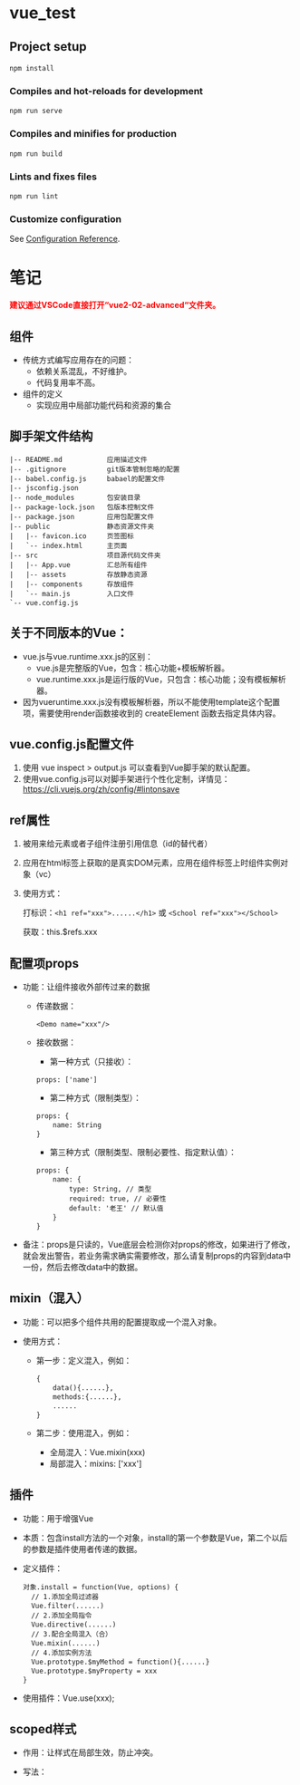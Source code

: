 # vue_test

## Project setup
```
npm install
```

### Compiles and hot-reloads for development
```
npm run serve
```

### Compiles and minifies for production
```
npm run build
```

### Lints and fixes files
```
npm run lint
```

### Customize configuration
See [Configuration Reference](https://cli.vuejs.org/config/).



# 笔记

<span style="color:red;font-weight:bold;">建议通过VSCode直接打开“vue2-02-advanced“文件夹。</span>

## 组件

- 传统方式编写应用存在的问题：
  - 依赖关系混乱，不好维护。
  - 代码复用率不高。
- 组件的定义
  - 实现应用中局部功能代码和资源的集合

## 脚手架文件结构

```shell
|-- README.md			应用描述文件
|-- .gitignore			git版本管制忽略的配置
|-- babel.config.js		babael的配置文件
|-- jsconfig.json		
|-- node_modules		包安装目录
|-- package-lock.json	包版本控制文件
|-- package.json		应用包配置文件
|-- public				静态资源文件夹
|   |-- favicon.ico		页签图标
|   `-- index.html		主页面
|-- src					项目源代码文件夹
|   |-- App.vue			汇总所有组件
|   |-- assets			存放静态资源
|   |-- components		存放组件
|   `-- main.js			入口文件
`-- vue.config.js
```



## 关于不同版本的Vue：

- vue.js与vue.runtime.xxx.js的区别：
  - vue.js是完整版的Vue，包含：核心功能+模板解析器。
  - vue.runtime.xxx.js是运行版的Vue，只包含：核心功能；没有模板解析器。
- 因为vueruntime.xxx.js没有模板解析器，所以不能使用template这个配置项，需要使用render函数接收到的 createElement 函数去指定具体内容。



## vue.config.js配置文件

1. 使用 vue inspect > output.js 可以查看到Vue脚手架的默认配置。
2. 使用vue.config.js可以对脚手架进行个性化定制，详情见：https://cli.vuejs.org/zh/config/#lintonsave

## ref属性

1. 被用来给元素或者子组件注册引用信息（id的替代者）

2. 应用在html标签上获取的是真实DOM元素，应用在组件标签上时组件实例对象（vc）

3. 使用方式：

   打标识：`<h1 ref="xxx">......</h1>` 或 `<School ref="xxx"></School>`

   获取：this.$refs.xxx

## 配置项props

- 功能：让组件接收外部传过来的数据

  - 传递数据：

    ```vue
    <Demo name="xxx"/>
    ```

  - 接收数据：

    - 第一种方式（只接收）：

    ```vue
    props: ['name']
    ```

    - 第二种方式（限制类型）：

    ```vue
    props: {
    	name: String
    }
    ```

    - 第三种方式（限制类型、限制必要性、指定默认值）：

    ```shell
    props: {
    	name: {
    		type: String, // 类型
    		required: true, // 必要性
    		default: '老王' // 默认值
    	}
    }
    ```

- 备注：props是只读的，Vue底层会检测你对props的修改，如果进行了修改，就会发出警告，若业务需求确实需要修改，那么请复制props的内容到data中一份，然后去修改data中的数据。

## mixin（混入）

- 功能：可以把多个组件共用的配置提取成一个混入对象。

- 使用方式：

  - 第一步：定义混入，例如：

    ```vue
    {
    	data(){......},
    	methods:{......},
    	......
    }
    ```

  - 第二步：使用混入，例如：

    - 全局混入：Vue.mixin(xxx)
    - 局部混入：mixins: ['xxx']



## 插件

- 功能：用于增强Vue

- 本质：包含install方法的一个对象，install的第一个参数是Vue，第二个以后的参数是插件使用者传递的数据。

- 定义插件：

  ```vue
  对象.install = function(Vue, options) {
  	// 1.添加全局过滤器
  	Vue.filter(......)
  	// 2.添加全局指令
  	Vue.directive(......)
  	// 3.配合全局混入（合）
  	Vue.mixin(......)
  	// 4.添加实例方法
  	Vue.prototype.$myMethod = function(){......}
  	Vue.prototype.$myProperty = xxx
  }
  ```

- 使用插件：Vue.use(xxx);



## scoped样式

- 作用：让样式在局部生效，防止冲突。

- 写法：

  <style scoped>

## 总结TodoList案例

- 组件化编码流程：
  - 拆分静态组件：组件要按照功能点拆分，命名不要与html元素冲突。
  - 实现动态组件：考虑好数据的存放位置，数据是一个组件在用，还是一些组件在用：
    - 一个组件在用：放在组件自身即可。
    - 一些组件在用：放在他们共同的父组件上（<span style="color:red">状态提升</span>）
  - 实现交互：从绑定事件开始。
- props适用于：
  - 父组件==>子组件通信。
  - 子组件==>父组件通信（要求父先给子一个函数）
- 使用v-model时要切记：v-model绑定的值不能是props传过来的值，因为props是不可以修改的！
- props穿过来的若是对象类型的值，修改对象中的属性时Vue不会报错，但不推荐这样做。



## webStorage

- 存储内容大小一般支持5MB左右（不同浏览器可能还不一样）
- 浏览器端通过window.sessionStorage和window.localStorage属性来实现本地存储机制。
- 相关API：
  - xxxStorage.setItem('key', 'value');
    - 该方法接受一个键和值作为参数，会把键值对添加到存储中，如果键名存在，则更新其对应的值。
  - xxxStorage.getItem('person');
    - 该方法接受一个键名作为参数，返回键名对应的值。
  - xxxStorage.removeItem('key')
    - 该方法接受一个键名作为参数，并把该键名从存储中删除。
  - xxxStorage.clear()
    - 该方法会清空存储中的所有数据。
- 备注：
  - sessionStorage存储的内容会随着浏览器窗口关闭而消失。
  - localStorage存储的内容，需要手动清除才会消失。
  - xxxStorage.getItem(xxx)，如果xxx对应的value获取不到，那么getItem的返回值是null。
  - JSON.parse(null)的结果依然是null.



## 组件的自定义事件

- 一种组件间通信的方式，适用于<span style="color:red;font-weight:bold;">子组件==>父组件</span>

- 使用场景：A是父组件，B是子组件，B想给A传数据，那么就要在A中给B绑定自定义事件（<span style="color:red;font-weight:bold;">事件的回调在A中</span>）。

- 绑定自定义事件：

  - 第一种方式，在父组件中：

    ```vue
    <Demo @atguigu="test"/> 
    // 或者
    <Demo v-on:atguigu="test"/>
    ```

  - 第二种方式，在父组件中：

    ```vue
    <Demo ref="demo"/>
    ......
    mounted() {
    	this.$refs.xxx.$on('atguigu', this.test);
    }
    ```

  - 若想让自定义事件只能触发一次，可以使用`once`修饰符，或`$once`方法。

- 触发自定义事件：`this.$emit('atguigu',数据)`。

- 解绑自定义事件：`this.$off('atguigu')`。

- 组件上也可以绑定原生DOM事件，需要使用`native`修饰符。

- 注意：通过`this.$refs.xxx.$on('atguigu',回调)`绑定自定义事件时，回调<span style="color:red;font-weight:bold;">要么配置在methods中，要么用箭头函数</span>，否则this指向会出问题！！！



## 全局事件总线（GlobalEventBus）

- 一种组件间通信的方式，适用于<span style="color:red;font-weight:bold;">任意组件间通信</span>。

- 安装全局事件总线：

  ```js
  new Vue({
  	......
      beforeCreate() {
  		Vue.prototype.$bus = this; // 安装全局事件总线，￥bus就是当前应用的vm
  	},
      ......
  })
  ```

- 使用全局事件总线：

  - 接收数据：A组件想接收数据，则在A组件中给$bus绑定自定义事件<span style="color:red;font-weight:bold;">回调留在A组件自身</span>。

    ```js
    methods(){
        demo(data){......}
    }
    ......
    mounted(){
        this.$bus.$on('xxx', this.dmeo);
    }
    ```

  - 提供数据：`this.$but.$emit('xxx', 数据)`

- 最好在beforeDestroy钩子中，用$off去解绑<span style="color:red;font-weight:bold;">当前组件所用到的</span>事件。



## 消息订阅与发布

- 一种组件间通信的方式，适用于<span style="color:red;font-weight:bold;">任意组件间通信</span>。

- 使用步骤：

  - 安装pubsub：`npm i pubsub-js`

  - 引入：`import pubsub from 'pubsub-js'`

  - 接收数据：A组件想接收数据，则在A组件中订阅消息，订阅的<span style="color:red;font-weight:bold;">回调留在A组件自身</span>。

    ```js
    methods(){
        demo(data){......}
    }
    ......
    mounted(){
        this.pid = pubsub.subscribe('xxx', this.demo); // 订阅消息
    }
    ```

  - 提供数据：`pubsub.subscribe('xxx', 数据);`

  - 最好在beforeDestroy钩子中，用`pubsub.unsubscribe(this.pid)`去<span style="color:red;font-weight:bold;">取消订阅</span>。

## nextTick

- 语法：`this.$nextTick(回调函数)`
- 作用：在下一次DOM更新结束后执行其指定的回调。
- 什么时候用：当改变数据后，要基于更新后的新DOM进行某些操作时，要在nextTick所指定的回调函数中执行。



## Vue封装的过度与动画

- 作用：在插入、更新或移除DOM元素时，在合适的时候给元素添加样式类名。
- 图示：

![image-20231022110154447](images/image-20231022110154447.png)

- 写法：

  - 准备好样式：

    - 元素进入的样式：
      1. v-enter：进入的起点
      2. v-enter-active：进入过程中
      3. v-enter-to：进入的终点
    - 元素离开的样式：
      1. v-leave：离开的起点
      2. v-leave-active：离开过程中
      3. v-leave-to：离开的重点

  - 使用`<transition>`包裹要过度的元素，并配置name属性：

    ```vue
    <transition name="hello">
    	<h1 v-show="isShow">
            你好啊！
        </h1>
    </transition>
    ```

  - 备注：若有多个元素需要过度，则需要使用：`<transition-group>`，且每个元素都要指定`key`值。

- 利用三方动画库

  - https://animate.style/

  - 安装

    ```shell
    npm i animate.css
    ```

  - 引入

    ```js
    import "animate.css";
    ```

  - 示例

    ```vue
    <transition-group
      name="animate__animated animate__bounce"
      appear
      enter-active-class="animate__swing"
      leave-active-class="animate__backOutUp"
    >
      <h1 v-show="isShow" key="1">你好啊！</h1>
      <h1 v-show="!isShow" key="2">尚硅谷！</h1>
    </transition-group>
    ```


## Vue脚手架配置代理

本示例用到的后端服务是`test_proxy_server`，执行`node server1`和`node server2`即可。

- 方法一

  - 在vue.config.js中添加如下配置：

  ```js
  // 开启代理服务器（方式一）
  devServer: {
      proxy: 'http://localhost:5000'
  },
  ```

  - 说明：
    - 优点：配置简单，请求资源时直接发给前端（8080）即可。
    - 缺点：不能配置多个代理，不能灵活的控制请求是否走代理。
    - 工作方式：若按照上述配置代理，当请求了前端不存在的资源时，那么该请求会转发给服务器（优先匹配前端资源）。

- 方法二

  - 编写vue.config.js配置具体代理规则

    ```js
    // 开启代理服务器（方式二）
    devServer: {
        proxy: {
          '/api': {
            target: 'http://localhost:5000', // 代理目标的基础路径
            pathRewrite: { '^/api': '' }
            // ws: true, // 用于支持websocket
            // changeOrigin: true // 用于控制请求头中的host值
          },
          '/demo': {
            target: 'http://localhost:5001', // 代理目标的基础路径
            pathRewrite: { '^/demo': '' }
            // ws: true, // 用于支持websocket
            // changeOrigin: true // 用于控制请求头中的host值
          },
        }
    }
    ```

  - 说明：

    - 优点：可以配置多个代理，且可以灵活的控制请求是否走代理。
    - 缺点：配置略微繁琐，请求资源时必须加前缀。

## 插槽

- 作用：让父组件可以向子组件指定位置插入html结构，也是一种组件间通信的方式，适用于<span style="color:red;font-weight:bold;">父组件==>子组件</span>

- 分类：默认插槽、具名插槽、作用域插

- 使用方式：

  1. 默认插槽：

     ```vue
     父组件中：
     <Category>
     	<div>
             html结构1
         </div>
     </Category>
     子组件中：
     <template>
     	<div>
             <!-- 定义插槽 -->
             <slot>插槽默认内容......</slot>
         </div>
     </template>
     ```

  2. 具名插槽

     ```vue
     父组件中：
     <Category>
     	<template slot="center">
         	<div>
                 html结构1
             </div>
         </template>
     	<template v-slot:footer>
         	<div>
                 html结构2
             </div>
         </template>
     </Category>
     子组件中：
     <template>
     	<div>
             <!-- 定义插槽 -->
             <slot name="center">插槽默认内容......</slot>
             <slot name="footer">插槽默认内容......</slot>
         </div>
     </template>
     ```

  3. 作用域插槽：

     1. 理解：<span style="color:red;font-weight:bold;">数据在组件的自身上，但根据数据生成的结构需要组件的使用者来决定。</span>（games数据在Category组件中，但使用数据所遍历出来的结构由App组件决定）

     2. 具体编码：

        ```vue
        父组件中：
        <Category>
            <template scope="scopeData">
            	<!-- 生成的是ul列表 -->
        		<ul>
        			<li v-for="(item, idx) in scopeData.games" :key="idx">
                    	{{ item }}
                	</li>
                </ul>
            </template>
            <template slot-scope="scopeData">
            	<!-- 生成的是h4标题 -->
                <h4 v-for="(item, idx) in scopeData.games" :key="idx">
                    {{ item }}
                </h4>
            </template>
        </Category>
        子组件中：
        <template>
        	<div>
                <slot :games="games"></slot>
            </div>
        </template>
        <script>
        	export default {
                name: 'Category',
                props: ['title'],
                // 数据在子组件自身
                data() {
                    return {
                        games: ["红色警戒", "穿越火线", "劲舞团", "超级玛丽"],
                    }
                }
            }
        </script>
        ```


## Vuex

### Vuex是什么？

1. 概念：专门在Vue中实现集中式状态（数据）管理的一个Vue插件，对Vue应用中多个组件的共享状态进行集中式的管理（读/写），也是一种组件间通信的方式，且适用于任意组件间通信。
2. Github地址： https://github.com/vuejs/vuex

- 安装

```shell
npm i vuex@3
```

### 什么时候使用Vuex

1. 多个组件依赖于同一状态
2. 来自不同组件的行为需要变更同一状态

### 搭建Vuex环境

1. 创建文件：`src/store/index.js`

```js
// 该文件用于创建Vuex中最为核心的store

// 引入Vue
import Vue from 'vue'
// 引入Vuex
import Vuex from 'vuex'
// 使用插件
Vue.use(Vuex)

// 准备actions——用于响应组件中的动作
const actions = {}
// 准备mutations——用于操作数据(state)
const mutations = {}
// 准备state——用于存储数据
const state = {}

// 创建并暴露store
export default new Vuex.Store({
  actions: actions,
  mutations,
  state,
});
```

2. 在`main.js`中创建vm时传入`store`配置项

````js
......
// 引入store
import store from './store'
......

// 创建vm
new Vue({
    el: '#app',
    render: h=> h(App),
    store
})
````

### 基本使用

1. 初始化数据`state`、配置`actions`、配置`mutations`、操作文件`store.js`

```js
// 该文件用于创建Vuex中最为核心的store

// 引入Vue
import Vue from 'vue'
// 引入Vuex
import Vuex from 'vuex'
// 使用插件
Vue.use(Vuex)

// 准备actions——用于响应组件中的动作
const actions = {
  jia: function (context, value) {
    console.log('actions->jia被调用了');
    context.commit('JIA', value);
  },
}
// 准备mutations——用于操作数据(state)
const mutations = {
  JIA: function (mutations, value) {
    console.log('actions->JIA被调用了');
    state.sum += value;
  }
}
// 准备state——用于存储数据
const state = {
  sum: 0, // 当前的和
}

// 创建并暴露store
export default new Vuex.Store({
  actions: actions,
  mutations,
  state,
});
```

2. 组件中读取Vuex中的数据：`$store.state.sum`
3. 组件中修改Vuex中的数据：`$store.dispatch('action中的方法名', 数据)`或者`$store.commit('mutations中的方法名','数据')`

> 备注：若没有网络请求或其他业务逻辑，组件中也可以越过actions，即不写`dispatch`，直接编写`commit`。

### getters的使用

1. 概念：当state中的数据需要经过加工后再使用时，可以使用getters加工。
2. 在`store.js`中追加`getters`配置

```js
......
const getters = {
    bigSum(state) {
        return state.sum * 10;
    }
}
// 创建并暴露store
export default new Vuex.Store({
    ......,
    getters
})
```

3. 组件中读取数据：`$store.getters.bigSum`

### 四个map方法的使用

1. mapState方法：用于帮助我们映射`state`中的数据为计算属性。

```js
computed: {
    // 借助mapState生成计算属性，从state中读取数据。（对象写法）
    ...mapState({ sum: "sum", school: "school", subject: "subject" }),
    // 借助mapState生成计算属性，从state中读取数据。（数组写法）
	...mapState(["sum", "school", "subject"]),
}
```

2. mapGetters方法：用于帮助我们映射`getters`中的数据为计算属性

```js
computed: {
    // 借助mapGetters生成计算属性，从getters中读取数据。（对象写法）
    ...mapGetters({ bigSum: "bigSum" }),
    // 借助mapGetters生成计算属性，从getters中读取数据。（数组写法）
    ...mapGetters(["bigSum"]),
}
```

3. mapActions方法：用于帮助我们生成与`actions`对话的方法，即：包含`$store.dispatch(xxx)`的函数

```js
methods: {
    // 借助mapActions生成对应的方法，方法中会调用dispatch方法去联系actions。（对象写法）
    ...mapActions({ incrementOdd: "jiaOdd", incrementWait: "jiaWait" }),
	// 借助mapActions生成对应的方法，方法中会调用dispatch方法去联系actions。（数组写法）
    ...mapActions(["jiaOdd", "jiaWait"]),
}
```

4. mapMutations方法：用于帮助我们生成与`mutatioins`对话的方法，即：包含`$store.commit(xxx)`的函数

```js
methods: {
    // 借助mapMutations生成对应的方法，方法中会调用commit方法去联系mutations。（对象写法）
    ...mapMutations({ increment: "JIA", decrement: "JIAN" }),
    // 借助mapMutations生成对应的方法，方法中会调用commit方法去联系mutations。（数组写法）
    ...mapMutations(["JIA", "JIAN"]),
}
```

> 备注：mapActions与mapMutations使用时，若需要传递参数需要：在模板中绑定事件时传递参数，否则参数是事件对象。

### 模块化+命名空间

1. 目的：让代码更好维护，让多种数据分类更加明确。
2. 修改`store.js`

```js
const countAbout = {
    namespaced: true, // 开启命名空间
    state: {},
    mutations: {},
    actions: {},
    getters: {}
}
              
const personAbout = {
    namespaced: true, // 开启命名空间
    state: {},
    mutations: {},
    actions: {},
    getters: {}              
}

const store = new Vuex.Store({
	modules: {
		countAbout: countAbout,
		personAbout
	}
})
```

3. 开启命名空间后，组件中读取state数据：

```javascript
// 方式一：自己直接读取
this.$store.state.personAbout.list
// 方式二：借助mapState读取
...mapState('countAbout', ['sum', 'school', 'subject'])
```

4. 开启命名空间后，组件中读取getters数据：

```js
// 方式一：自己直接读取
this.$store.getters['personAbout/firstPersonName']
// 方式二：借助mapGetters读取
...mapGetters('countAbout', ['bigSum'])
```

5. 开启命名空间后，组件中调用dispatch

```js
// 方式一：自己直接dispatch
this.$store.dispatch('personAbout/addPersonWang', person)
// 方式二：借助mapActions
...mapActions('countAbout', {incrementOdd:'jiaOdd', incrementWait:'jiaWait'})
```

6. 开启命名空间后，组件中调用commit

```js
// 方式一：自己直接commit
this.$store.commit('personAbout/ADD_PERSON', person)
// 方式二：
...mapMutations('countAbout', {increment:'JIA', decrement: 'JIAN'})
```



## VueRouter

### 相关理解

#### vue-router的理解

Vue的一个插件库，专门用来实现SPA应用。

![image-20231026124653084](images/image-20231026124653084.png)

#### 对SPA应用的理解

1. 单页Web应用（single page web application，SPA）。
2. 整个应用只有<span style="color:red;font-weight:bold;">一个完整的页面</span>。
3. 点击页面中的导航链接<span style="color:red;font-weight:bold;">不会刷新</span>页面，只会做页面的<span style="color:red;font-weight:bold;">局部更新</span>。
4. 数据需要通过ajax请求获取。

- 安装

```js
npm i vue-router@3
```

#### 路由的理解

- 什么是路由？
  - 一个路由就是一组映射关系（key-value）
  - key为路径，value可能是function或component
- 路由分类
  - 后端路由：
    - 理解：value是functioin，用于处理客户端提交的请求。
    - 工作过程：服务器接收到一个请求时，根据**请求路径**找到匹配的**函数**来处理请求，返回响应数据。
  - 前端路由：
    - 理解：value是component，用于展示页面内容。
    - 工作过程：当浏览器的路径改变时，对应的组件就会显示。

### 基本路由

#### 路由：

1. 理解：一个路由（route）就是一组映射关系（key-value），多个路由需要路由器（router）进行管理。
2. 前端路由：key是路径，value是组件。

#### 1.基本使用

1. 安装vue-router，命令：`npm i vue-router@3`

2. 应用插件：`Vue.use(VueRouter)`
3. 编写router配置项：

```js
// 该文件专门用于创建整个应用的路由器

// 引入Vue
import Vue from 'vue'
// 引入VueRouter
import VueRouter from "vue-router";
// 使用插件
Vue.use(VueRouter)

// 引入组件
import About from '../components/About.vue'
import Home from '../components/Home.vue'

// 创建一个路由器
export default new VueRouter({
  routes: [
    {
      path: '/about',
      component: About
    },
    {
      path: '/home',
      component: Home
    }
  ]
})
```

4. 实现切换(active-class可配置高亮样式）

```html
<router-link class="list-group-item" active-class="active" to="/about">About</router-link>
```

5. 指定展示位置

```html
<router-view></router-view>
```

#### 2.几个注意点

1. 路由组件通常存放在`pages`文件夹，一般组件通常存放在`components`文件夹。
2. 通过切换，“隐藏”了的路由组件，默认是被销毁的，需要的时候再去挂载。
3. 每个组件都有自己的`$route`属性，里面存储着自己的路由信息。
4. 整个应用只有一个router，可以通过组件的`$router`属性获取到。

#### 3.嵌套路由

1. 配置路由规则，使用children：

```js
export default new VueRouter({
  routes: [
    {
      path: '/about',
      component: About
    },
    {
      path: '/home',
      component: Home,
      children: [ // 通过children配置子级路由
        {
          path: 'news', // 此处一定不要写 /news
          component: News
        },
        {
          path: 'message', // 此处一定不要写 /message
          component: Message
        }
      ]
    }
  ]
})
```

#### 4.路由的query参数

1. 传递参数

```js
<!-- 跳转路由并携带query参数，to的字符串写法 -->
<!-- <router-link
  :to="`/home/message/detail?id=${item.id}&title=${item.title}`"
>
  {{ item.title }}
</router-link> -->

<!-- 跳转路由并携带query参数，to的对象写法【推荐】 -->
<router-link
  :to="{
    path: '/home/message/detail',
    query: {
      id: item.id,
      title: item.title,
    },
  }"
>
  {{ item.title }}
</router-link>
```

2. 接收参数

```js
$route.query.id
$route.query.title
```

#### 5.命名路由

1. 作用：可以简化路由的跳转。

2. 如何使用

   1. 给路由命名

   ```json
   {
       path: '/demo',
       component: Demo,
       children: [
           {
               path: 'test',
               component: Test,
               children: [
                   {
                       name: 'hello', // 给路由命名
                       path: 'welcome',
                       component: Hello,
                   }
               ]
           }
       ]
   }
   ```

   2. 简化跳转

   ```html
   <!-- 简化钱，需要写完整的路径 -->
   <router-link to="/demo/test/welcome">跳转</router-link>
   
   <!-- 简化后，直接通过名字调整 -->
   <router-link :to="{name: 'hello'}">跳转</router-link>
   ```


#### 6.路由的params参数

1. 配置路由，声明接收params参数

```json
{
  path: '/home',
  component: Home,
  children: [ // 通过children配置子级路由
    {
      path: 'news', // 此处一定不要写 /news
      component: News
    },
    {
      path: 'message', // 此处一定不要写 /message
      component: Message,
      children: [
        {
          name: 'xiangqing',
          path: 'detail/:id/:title',
          component: Detail
        },
      ]
    }
  ]
}
```

2. 传递参数

```html
<!-- 跳转路由并携带params参数，to的字符串写法 -->
<router-link :to="`/home/message/detail/${item.id}/${item.title}`">
  {{ item.title }}
</router-link>

<!-- 跳转路由并携带params参数，to的对象写法【推荐】 -->
<router-link
  :to="{
    name: 'xiangqing', // 使用params时无法使用path参数
    params: {
      id: item.id,
      title: item.title,
    },
  }"
>
  {{ item.title }}
</router-link>
```

> 特别注意：路由携带params参数时，若使用to的对象写法，则不能使用path配置项，必须使用name配置！

3. 接收参数

```js
$route.params.id
$route.params.title
```

#### 7.路由的props配置

> 作用：让路由组件更方便的收到参数

```json
{
  name: 'xiangqing',
  path: 'detail/:id/:title',
  component: Detail,
  // props的第一种写法，值为对象，该对象中的所有key-value都会以props的形式传递给Detail组件
  // props: { a: 1, b: 'hello' }
  // props的第二种写法，值为布尔值，若布尔值为真，就会把该路由组件收到的所有params参数，以props的形式传递给Detail组件
  props: true,
  // 第三种写法，props值为函数，该函数返回的对象中每一组key-value都会通过props传给Detail组件
  props($route) {
    return {
      id: $route.params.id,
      title: $route.params.title
    }
  }
},
```

#### 8.`<router-link>`的replace属性

1. 作用：控制路由跳转时操作浏览器历史记录的模式
2. 浏览器的历史记录有两种写入方式：分别为`push`和`replace`，`push`是追加历史记录，`replace`是替换当前记录。路由跳转时默认为`push`
3. 如何开启`replace`模式：`<router-link replace ......>News</router-link>`

#### 9.编程式路由导航

1. 作用：不借助`<router-link>`实现路由跳转，让路由跳转更加灵活。
2. 具体编码：

```js
// $router的两个API
this.$router.push({
    name: "xiangqing", // 使用params时无法使用path参数
    params: {
        id: item.id,
        title: item.title,
    },
});

this.$router.replace({
    name: "xiangqing", // 使用params时无法使用path参数
    params: {
        id: item.id,
        title: item.title,
    },
});

this.$router.back(); // 后退
this.$router.forward(); // 前进
this.$router.go(-2); // 可前进，可后退
```

#### 10.缓存路由组件

1. 作用：让不展示的路由组件保持挂载，不被销毁。
2. 具体编码

```vue
<keep-alive include="News">
	<router-view></router-view>
</keep-alive>
```

> include="News"中的News是组件的name；当不写include时所有的渲染到router-view的组件都被缓存。

#### 11.两个新的生命周期钩子

1. 作用：路由组件所独有的两个钩子，用于捕获路由组件的激活状态。
2. 具体名字：
   1. `activated`路由组件被激活时触发。
   2. `deactivated`路由组件失活时触发。

#### 12. 路由守卫

1. 作用；对路由进行权限控制
2. 分类：全局守卫、独享守卫、组件内守卫。
3. 全局守卫：

```js
// 全局前置路由守卫——初始化的时候被调用、每次路由切换之前被调用
router.beforeEach((to, from, next) => {
  console.log('前置路由守卫');
  // 判断是否需要鉴权
  if (to.meta.isAuth) {
    if (localStorage.getItem('school') === 'atguigu') {
      next();
    }
    else {
      alert('学校名不对，无权限访问！');
    }
  } else {
    next();
  }
});

// 全局后置路由守卫——初始化的时候被调用、每次路由切换之后被调用
router.afterEach((to, from) => {
  console.log('后置路由守卫');
  document.title = to.meta.title || '尚硅谷系统';
});
```

4. 独享守卫

```js
{
  name: 'xinwen',
  path: 'news', // 此处一定不要写 /news
  component: News,
  meta: {
    isAuth: true, title: '新闻'
  },
  // 独享路由守卫
  beforeEnter(to, from, next) {
    if (to.meta.isAuth) {
      if (localStorage.getItem('school') === 'atguigu') {
        next();
      }
      else {
        alert('学校名不对，无权限访问！');
      }
    }
  }
}
```

5. 组件内路由守卫

```js
// 通过路由规则，进入该组件时被调用
beforeRouteEnter(to, from, next) {
  console.log("About-beforeRouteEnter");
  if (to.meta.isAuth) {
    if (localStorage.getItem("school") === "atguigu") {
      next();
    } else {
      alert("学校名不对，无权限访问！");
    }
  }
},
// 通过路由规则，离开该组件时被调用
beforeRouteLeave(to, from, next) {
  console.log("About-beforeRouteLeave");
  next();
},
```

#### 13. 路由器的两种工作模式

1. 对于一个url来说，什么是hash值？——#及其后面的内容就是hash值。
2. hash值不会包含在HTTP请求中，即：hash值不会带给服务器。
3. hash模式：
   1. 地中中永远带着#号，不美观。
   2. 若以后将地址通过第三方手机app分享，若app校验严格，则地址会被标记为不合法。
   3. 兼容性较好。
4. history模式：
   1. 地址干净，美观。
   2. 兼容性和hassh模式相比略差。
   3. 应用部署上线时需要后端人员支持，解决刷新页面服务端404的问题。



## Vue UI组件库

### 移动端常用UI组件库

1. Vant https://youzan.github.io/vant
2. Cube UI https://didi.github.io/cube-ui
3. Mint UI http://mint-ui.github.io

### PC端常用UI组件库

1. Element UI https://element.eleme.cn
2. IView UI https://www.iviewui.com





































​	



